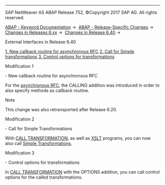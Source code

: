   

* * *

SAP NetWeaver AS ABAP Release 752, ©Copyright 2017 SAP AG. All rights reserved.

[ABAP - Keyword Documentation](https://help.sap.com/doc/abapdocu_752_index_htm/7.52/en-US/abenabap.htm) →  [ABAP - Release-Specific Changes](https://help.sap.com/doc/abapdocu_752_index_htm/7.52/en-US/abennews.htm) →  [Changes in Releases 6.xx](https://help.sap.com/doc/abapdocu_752_index_htm/7.52/en-US/abennews-6.htm) →  [Changes in Release 6.40](https://help.sap.com/doc/abapdocu_752_index_htm/7.52/en-US/abennews-640.htm) → 

External Interfaces in Release 6.40

[1\. New callback routine for asynchronous RFC](#!ABAP_MODIFICATION_1@1@)
[
2\. Call for Simple transformations](#!ABAP_MODIFICATION_2@2@)
[
3\. Control options for transformations](#!ABAP_MODIFICATION_3@3@)

Modification 1

\- New callback routine for asynchronous RFC

For the [asynchronous RFC](https://help.sap.com/doc/abapdocu_752_index_htm/7.52/en-US/abapcall_function_starting.htm), the CALLING addition was introduced in order to also specify methods as callback routine.

Note

This change was also retransported after Release 6.20.

Modification 2

\- Call for Simple Transformations

With [CALL TRANSFORMATION](https://help.sap.com/doc/abapdocu_752_index_htm/7.52/en-US/abapcall_transformation.htm), as well as [XSLT](https://help.sap.com/doc/abapdocu_752_index_htm/7.52/en-US/abenxslt_glosry.htm "Glossary Entry") programs, you can now also call [Simple Transformations](https://help.sap.com/doc/abapdocu_752_index_htm/7.52/en-US/abensimple_transformation_glosry.htm "Glossary Entry").

Modification 3

\- Control options for transformations

In [CALL TRANSFORMATION](https://help.sap.com/doc/abapdocu_752_index_htm/7.52/en-US/abapcall_transformation.htm) with the OPTIONS addition, you can call control options for the called transformations.
